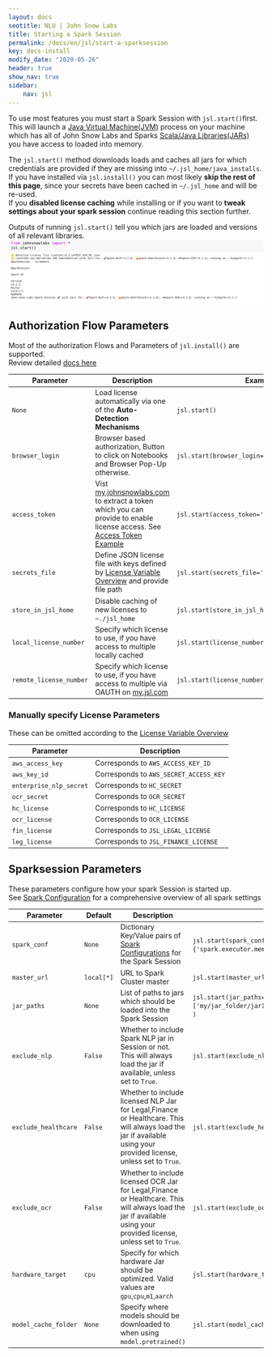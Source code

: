 ```yaml
---
layout: docs
seotitle: NLU | John Snow Labs
title: Starting a Spark Session
permalink: /docs/en/jsl/start-a-sparksession
key: docs-install
modify_date: "2020-05-26"
header: true
show_nav: true
sidebar:
    nav: jsl
---
```


<div class="main-docs" markdown="1"><div class="h3-box" markdown="1">

To use most features you must start a Spark Session with `jsl.start()`first.        
This will launch a [Java Virtual Machine(JVM)](https://en.wikipedia.org/wiki/Java_virtual_machine) process on your machine
which has all of John Snow Labs and Sparks [Scala/Java Libraries(JARs)](https://de.wikipedia.org/wiki/Java_Archive) you have access to loaded into memory. 

The `jsl.start()` method downloads loads  and caches all jars for which credentials are provided if they are missing into `~/.jsl_home/java_installs`.       
If you have installed via `jsl.install()` you can most likely **skip the rest of this page**, since your secrets have been cached in `~/.jsl_home` and will be re-used.        
If you **disabled license caching** while installing or if you want to **tweak settings about your spark session** continue reading this section further.        

Outputs of running `jsl.start()` tell you which jars are loaded and versions of all relevant libraries.  
![access_token1.png](/assets/images/jsl_lib/start/start.png)

</div><div class="h3-box" markdown="1">

## Authorization Flow Parameters 
Most of the authorization Flows and Parameters of `jsl.install()` are supported.                 
Review detailed [docs here](https://nlp.johnsnowlabs.com/docs/en/jsl/install#authorization-flows-overview)  

| Parameter               | Description                                                                                                                                                                                                          | Example                                          | Default |
|-------------------------|----------------------------------------------------------------------------------------------------------------------------------------------------------------------------------------------------------------------|--------------------------------------------------|---------|
| `None`                  | Load license automatically via one of the **Auto-Detection Mechanisms**                                                                                                                                              | `jsl.start()`                                    | `False` |
| `browser_login`         | Browser based authorization, Button to click on Notebooks and Browser Pop-Up otherwise.                                                                                                                              | `jsl.start(browser_login=True)`                  | `False` |
| `access_token`          | Vist [my.johnsnowlabs.com](https://my.johnsnowlabs.com/) to extract a token which you can provide to enable license access. See [Access Token Example](http://nlp.johnsnowlabs.com/docs/en/jsl/install#via-access-token) | `jsl.start(access_token='myToken')`              | `None`  |
| `secrets_file`          | Define JSON license file with keys  defined by [License Variable Overview](https://nlp.johnsnowlabs.com/docs/en/jsl/install#license-variables-names-for-json-and-os-variables) and provide file path                     | `jsl.start(secrets_file='path/to/license.json')` | `None`  |
| `store_in_jsl_home`     | Disable caching of new licenses to `~./jsl_home`                                                                                                                                                                     | `jsl.start(store_in_jsl_home=False)`             | `True`  |
| `local_license_number`  | Specify which license to use, if you have access to multiple locally cached                                                                                                                                          | `jsl.start(license_number=5)`                    | `0`     |
| `remote_license_number` | Specify which license to use, if you have access to multiple via OAUTH on [my.jsl.com](https://my.johnsnowlabs.com/)                                                                                                 | `jsl.start(license_number=5)`                    | `0`     |

</div><div class="h3-box" markdown="1">

### Manually specify License Parameters 
These can be omitted according to the [License Variable Overview](https://nlp.johnsnowlabs.com/docs/en/jsl/install#license-variables-names-for-json-and-os-variables)

| Parameter               | Description                            |
|-------------------------|----------------------------------------|
| `aws_access_key`        | Corresponds to `AWS_ACCESS_KEY_ID`     |
| `aws_key_id`            | Corresponds to `AWS_SECRET_ACCESS_KEY` |
| `enterprise_nlp_secret` | Corresponds to `HC_SECRET`             |
| `ocr_secret`            | Corresponds to `OCR_SECRET`            |
| `hc_license`            | Corresponds to `HC_LICENSE`            |
| `ocr_license`           | Corresponds to `OCR_LICENSE`           |
| `fin_license`           | Corresponds to `JSL_LEGAL_LICENSE`     |
| `leg_license`           | Corresponds to `JSL_FINANCE_LICENSE`   |

</div><div class="h3-box" markdown="1">

## Sparksession Parameters
These parameters configure how your spark Session is started up.        
See [Spark Configuration](https://spark.apache.org/docs/latest/configuration.html) for a comprehensive overview of all spark settings 

| Parameter            | Default    | Description                                                                                                                                                        | Example                                                                     |
|----------------------|------------|--------------------------------------------------------------------------------------------------------------------------------------------------------------------|-----------------------------------------------------------------------------|
| `spark_conf`         | `None`     | Dictionary Key/Value pairs of [Spark Configurations](https://spark.apache.org/docs/latest/configuration.html) for the Spark Session                                | `jsl.start(spark_conf={'spark.executor.memory':'6g'})`                      |
| `master_url`         | `local[*]` | URL to Spark Cluster master                                                                                                                                        | `jsl.start(master_url='spark://my.master')`                                 |
| `jar_paths`          | `None`     | List of paths to jars which should be loaded into the Spark Session                                                                                                | `jsl.start(jar_paths=['my/jar_folder/jar1.zip','my/jar_folder/jar2.zip'] )` |
| `exclude_nlp`        | `False`    | Whether to include Spark NLP jar in Session or not. This will always load the jar if available, unless set to `True`.                                              | `jsl.start(exclude_nlp=True)`                                               |
| `exclude_healthcare` | `False`    | Whether to include licensed NLP Jar for Legal,Finance or Healthcare. This will always load the jar if available using your provided license, unless set to `True`. | `jsl.start(exclude_healthcare=True)`                                        |
| `exclude_ocr`        | `False`    | Whether to include licensed OCR Jar for Legal,Finance or Healthcare. This will always load the jar if available using your provided license, unless set to `True`. | `jsl.start(exclude_ocr=True)`                                               |
| `hardware_target`    | `cpu`      | Specify for which hardware Jar should be optimized. Valid values are `gpu`,`cpu`,`m1`,`aarch`                                                                      | `jsl.start(hardware_target='m1')`                                           |
| `model_cache_folder` | `None`     | Specify where models should be downloaded to when using `model.pretrained()`                                                                                       | `jsl.start(model_cache_folder=True)`                                        |

</div></div>